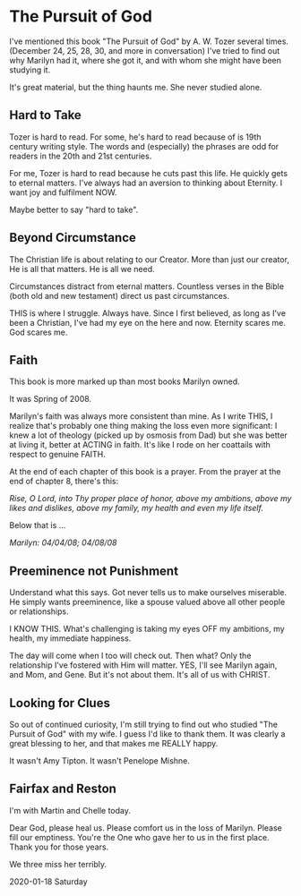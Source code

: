 # The Pursuit of God

I've mentioned this book "The Pursuit of God" by A. W. Tozer several times.
(December 24, 25, 28, 30, and more in conversation) I've tried to find out
why Marilyn had it, where she got it, and with whom she might have been
studying it.

It's great material, but the thing haunts me. She never studied alone.

## Hard to Take

Tozer is hard to read.
For some, he's hard to read because of is 19th century writing style.
The words and (especially) the phrases are odd for readers
in the 20th and 21st centuries.

For me, Tozer is hard to read because he cuts past this life.
He quickly gets to eternal matters. I've always had an aversion
to thinking about Eternity. I want joy and fulfilment NOW.

Maybe better to say "hard to take".

## Beyond Circumstance

The Christian life is about relating to our Creator.
More than just our creator, He is all that matters. He is all we need.

Circumstances distract from eternal matters.
Countless verses in the Bible (both old and new testament)
direct us past circumstances.

THIS is where I struggle. Always have.
Since I first believed, as long as I've been a Christian, I've had
my eye on the here and now. Eternity scares me. God scares me.

## Faith

This book is more marked up than most books Marilyn owned.

It was Spring of 2008.

Marilyn's faith was always more consistent than mine.
As I write THIS, I realize that's probably one thing making the loss
even more significant: I knew a lot of theology (picked up by osmosis
from Dad) but she was better at living it, better at ACTING in faith.
It's like I rode on her coattails with respect to genuine FAITH.

At the end of each chapter of this book is a prayer.
From the prayer at the end of chapter 8, there's this:

*Rise, O Lord, into Thy proper place of honor, above my ambitions,
above my likes and dislikes, above my family, my health and even
my life itself.*

Below that is ...

*Marilyn: 04/04/08; 04/08/08*

## Preeminence not Punishment

Understand what this says. Got never tells us to make ourselves miserable.
He simply wants preeminence, like a spouse valued above all other people
or relationships.

I KNOW THIS.
What's challenging is taking my eyes OFF my ambitions, my health,
my immediate happiness.

The day will come when I too will check out.
Then what? Only the relationship I've fostered with Him will matter.
YES, I'll see Marilyn again, and Mom, and Gene. But it's not about them.
It's all of us with CHRIST.

## Looking for Clues

So out of continued curiosity,
I'm still trying to find out who studied "The Pursuit of God"
with my wife. I guess I'd like to thank them. It was clearly a
great blessing to her, and that makes me REALLY happy.

It wasn't Amy Tipton. It wasn't Penelope Mishne.

## Fairfax and Reston

I'm with Martin and Chelle today.

Dear God, please heal us. Please comfort us in the loss of Marilyn.
Please fill our emptiness. You're the One who gave her to us in the
first place. Thank you for those years.

We three miss her terribly.

2020-01-18 Saturday


